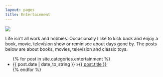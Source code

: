 ```yaml
---
layout: pages
title: Entertainment
---
```


<img class="category" src="http://www.stevencombs.com/images/design/entertainment.svg" />

Life isn't all work and hobbies. Occasionally I like to kick back and enjoy a book, movie, television show or reminisce about days gone by. The posts below are about books, movies, television and classic toys.

<ul id="blog-posts" class="posts">
{% for post in site.categories.entertainment %}
    <li><span>{{ post.date | date_to_string }} &raquo;</span><a href="{{ post.url }}">{{ post.title }}</a></li>
{% endfor %}
</ul>
